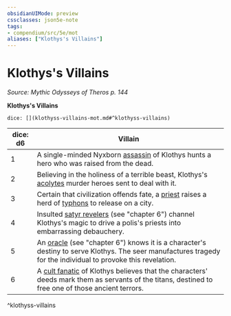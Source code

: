 ```yaml
---
obsidianUIMode: preview
cssclasses: json5e-note
tags:
- compendium/src/5e/mot
aliases: ["Klothys's Villains"]
---
```

# Klothys's Villains
*Source: Mythic Odysseys of Theros p. 144* 

**Klothys's Villains**

`dice: [](klothyss-villains-mot.md#^klothyss-villains)`

| dice: d6 | Villain |
|----------|---------|
| 1 | A single-minded Nyxborn [assassin](/3-Mechanics/CLI/bestiary/humanoid/assassin.md) of Klothys hunts a hero who was raised from the dead. |
| 2 | Believing in the holiness of a terrible beast, Klothys's [acolytes](/3-Mechanics/CLI/bestiary/humanoid/acolyte.md) murder heroes sent to deal with it. |
| 3 | Certain that civilization offends fate, a [priest](/3-Mechanics/CLI/bestiary/humanoid/priest.md) raises a herd of [typhons](/3-Mechanics/CLI/bestiary/monstrosity/typhon-mot.md) to release on a city. |
| 4 | Insulted [satyr revelers](/3-Mechanics/CLI/bestiary/fey/satyr-reveler-mot.md) (see "chapter 6") channel Klothys's magic to drive a polis's priests into embarrassing debauchery. |
| 5 | An [oracle](/3-Mechanics/CLI/bestiary/humanoid/oracle-mot.md) (see "chapter 6") knows it is a character's destiny to serve Klothys. The seer manufactures tragedy for the individual to provoke this revelation. |
| 6 | A [cult fanatic](/3-Mechanics/CLI/bestiary/humanoid/cult-fanatic.md) of Klothys believes that the characters' deeds mark them as servants of the titans, destined to free one of those ancient terrors. |
^klothyss-villains